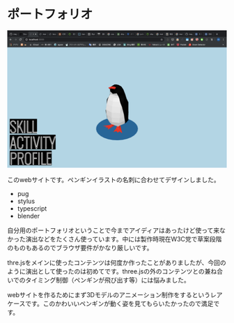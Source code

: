 # ポートフォリオ

![ポートフォリオサイトのスクリーンショット](./img/1.png )


このwebサイトです。ペンギンイラストの名刺に合わせてデザインしました。

- pug
- stylus
- typescript
- blender

自分用のポートフォリオということで今までアイディアはあったけど使って来なかった演出などをたくさん使っています。中には製作時現在W3C党で草案段階のものもあるのでブラウザ要件がかなり厳しいです。

thre.jsをメインに使ったコンテンツは何度か作ったことがありましたが、今回のように演出として使ったのは初めてです。three.jsの外のコンテンツとの兼ね合いでのタイミング制御（ペンギンが飛び出す等）には悩みました。

webサイトを作るためにまず3Dモデルのアニメーション制作をするというレアケースです。このかわいいペンギンが動く姿を見てもらいたかったので満足です。

